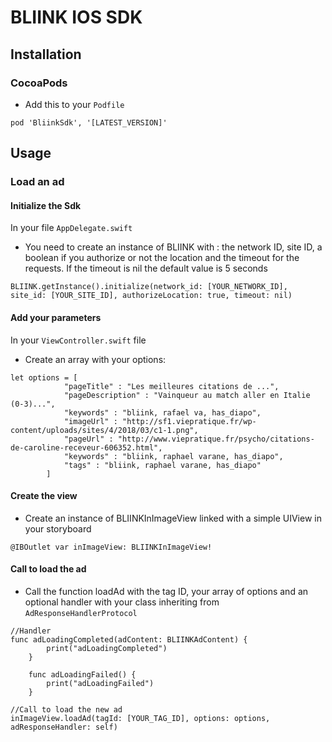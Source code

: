 # BLIINK IOS SDK

## Installation
### CocoaPods
- Add this to your ```Podfile```
```
pod 'BliinkSdk', '[LATEST_VERSION]'
```

## Usage
### Load an ad
#### Initialize the Sdk
In your file ```AppDelegate.swift```
- You need to create an instance of BLIINK with : the network ID, site ID, a boolean if you authorize or not the location and the timeout for the requests. If the timeout is nil the default value is 5 seconds
```
BLIINK.getInstance().initialize(network_id: [YOUR_NETWORK_ID], site_id: [YOUR_SITE_ID], authorizeLocation: true, timeout: nil)
```

#### Add your parameters
In your ```ViewController.swift``` file
- Create an array with your options:
````
let options = [
            "pageTitle" : "Les meilleures citations de ...",
            "pageDescription" : "Vainqueur au match aller en Italie (0-3)...",
            "keywords" : "bliink, rafael va, has_diapo",
            "imageUrl" : "http://sf1.viepratique.fr/wp-content/uploads/sites/4/2018/03/c1-1.png",
            "pageUrl" : "http://www.viepratique.fr/psycho/citations-de-caroline-receveur-606352.html",
            "keywords" : "bliink, raphael varane, has_diapo",
            "tags" : "bliink, raphael varane, has_diapo"
        ]
````


#### Create the view
- Create an instance of BLIINKInImageView linked with a simple UIView in your storyboard
```
@IBOutlet var inImageView: BLIINKInImageView!
```

#### Call to load the ad
- Call the function loadAd with the tag ID, your array of options and an optional handler with your class inheriting from ```AdResponseHandlerProtocol```
```
//Handler
func adLoadingCompleted(adContent: BLIINKAdContent) {
        print("adLoadingCompleted")
    }
    
    func adLoadingFailed() {
        print("adLoadingFailed")
    }
        
//Call to load the new ad
inImageView.loadAd(tagId: [YOUR_TAG_ID], options: options, adResponseHandler: self)
```
